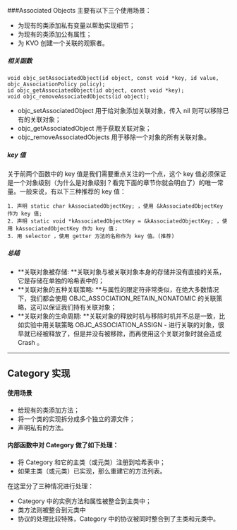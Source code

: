 ###Associated Objects 主要有以下三个使用场景：

- 为现有的类添加私有变量以帮助实现细节；
- 为现有的类添加公有属性；
- 为 KVO 创建一个关联的观察者。

##### 相关函数
```objc
void objc_setAssociatedObject(id object, const void *key, id value, objc_AssociationPolicy policy);
id objc_getAssociatedObject(id object, const void *key);
void objc_removeAssociatedObjects(id object);
```
- objc_setAssociatedObject 用于给对象添加关联对象，传入 nil 则可以移除已有的关联对象；
- objc_getAssociatedObject 用于获取关联对象；
- objc_removeAssociatedObjects 用于移除一个对象的所有关联对象。

##### key 值

关于前两个函数中的 key 值是我们需要重点关注的一个点，这个 key 值必须保证是一个对象级别（为什么是对象级别？看完下面的章节你就会明白了）的唯一常量。一般来说，有以下三种推荐的 key 值：
```
1. 声明 static char kAssociatedObjectKey; ，使用 &kAssociatedObjectKey 作为 key 值;
2. 声明 static void *kAssociatedObjectKey = &kAssociatedObjectKey; ，使用 kAssociatedObjectKey 作为 key 值；
3. 用 selector ，使用 getter 方法的名称作为 key 值。(推荐)
```
##### 总结

- **关联对象被存储: **关联对象与被关联对象本身的存储并没有直接的关系，它是存储在单独的哈希表中的；
- **关联对象的五种关联策略: **与属性的限定符非常类似，在绝大多数情况下，我们都会使用 OBJC_ASSOCIATION_RETAIN_NONATOMIC 的关联策略，这可以保证我们持有关联对象；
- **关联对象的生命周期: **关联对象的释放时机与移除时机并不总是一致，比如实验中用关联策略 OBJC_ASSOCIATION_ASSIGN - 进行关联的对象，很早就已经被释放了，但是并没有被移除，而再使用这个关联对象时就会造成 Crash 。
---

## Category 实现

#### 使用场景
- 给现有的类添加方法；
- 将一个类的实现拆分成多个独立的源文件；
- 声明私有的方法。

#### 内部函数中对 Category 做了如下处理：

- 将 Category 和它的主类（或元类）注册到哈希表中；
- 如果主类（或元类）已实现，那么重建它的方法列表。

在这里分了三种情况进行处理：
- Category 中的实例方法和属性被整合到主类中；
- 类方法则被整合到元类中
- 协议的处理比较特殊，Category 中的协议被同时整合到了主类和元类中。
